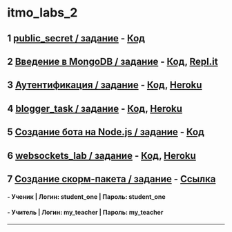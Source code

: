 # itmo_labs_2
## 1 [public_secret / задание](https://kodaktor.ru/g/public09092019) - [Код](https://github.com/EkaterinaEliseeva/itmo-nodejs/tree/master/secret)

## 2 [Введение в MongoDB / задание](https://kodaktor.ru/g/08112019) - [Код](https://github.com/EkaterinaEliseeva/exp-mongo), [Repl.it](https://repl.it/@EkaterinaElisee/exp-mongo2)

## 3 [Аутентификация / задание](http://kodaktor.ru/sessions2019/2) - [Код](https://github.com/EkaterinaEliseeva/auth-task), [Heroku](https://auth-heroku.herokuapp.com/)

## 4 [blogger_task / задание](https://kodaktor.ru/blogger_task) - [Код](https://github.com/EkaterinaEliseeva/blog), [Heroku](http://blogpost-api.herokuapp.com)

## 5 [Создание бота на Node.js  / задание](https://kodaktor.ru/g/bots) - [Код](https://github.com/EkaterinaEliseeva/node-vk-bot)

## 6 [websockets_lab / задание](https://kodaktor.ru/g/websockets_lab) - [Код](https://github.com/elkate/chat), [Heroku](https://sockchat-heroku.herokuapp.com/)

## 7 [Создание скорм-пакета / задание](https://kodaktor.ru/scorm) - [Ссылка](https://elkate.moodlecloud.com/)

#### - Ученик | Логин: student_one | Пароль: student_one
#### - Учитель | Логин: my_teacher | Пароль: my_teacher
_________________________________________________

